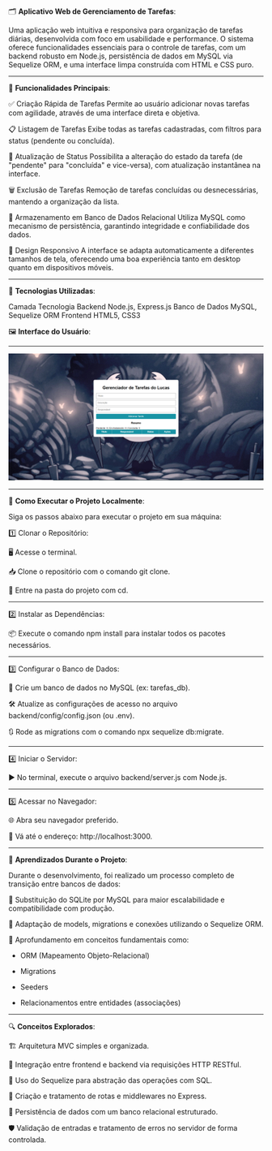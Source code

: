 🗂️ **Aplicativo Web de Gerenciamento de Tarefas**:

Uma aplicação web intuitiva e responsiva para organização de tarefas diárias, desenvolvida com foco em usabilidade e performance. O sistema oferece funcionalidades essenciais para o controle de tarefas, com um backend robusto em Node.js, persistência de dados em MySQL via Sequelize ORM, e uma interface limpa construída com HTML e CSS puro.

-----------------------------------------------------------------------------------------------------------------------------------------------------------------------------------------------------------------------------------------------------------------------------

🔧 **Funcionalidades Principais**:

✅ Criação Rápida de Tarefas
Permite ao usuário adicionar novas tarefas com agilidade, através de uma interface direta e objetiva.

📋 Listagem de Tarefas
Exibe todas as tarefas cadastradas, com filtros para status (pendente ou concluída).

🔄 Atualização de Status
Possibilita a alteração do estado da tarefa (de "pendente" para "concluída" e vice-versa), com atualização instantânea na interface.

🗑️ Exclusão de Tarefas
Remoção de tarefas concluídas ou desnecessárias, mantendo a organização da lista.

💾 Armazenamento em Banco de Dados Relacional
Utiliza MySQL como mecanismo de persistência, garantindo integridade e confiabilidade dos dados.

📱 Design Responsivo
A interface se adapta automaticamente a diferentes tamanhos de tela, oferecendo uma boa experiência tanto em desktop quanto em dispositivos móveis.

-----------------------------------------------------------------------------------------------------------------------------------------------------------------------------------------------------------------------------------------------------------------------------

🧰 **Tecnologias Utilizadas**:

Camada	Tecnologia
Backend	Node.js, Express.js
Banco de Dados	MySQL, Sequelize ORM
Frontend	HTML5, CSS3

🖼️ **Interface do Usuário**:

-----------------------------------------------------------------------------------------------------------------------------------------------------------------------------------------------------------------------------------------------------------------------------

![tela](./screenshot.png)

---------------------------------------------------------------------------------------------------------------------------------------------------------------------------------------------------------------------------------------------------------------------------

🚀 **Como Executar o Projeto Localmente**:

Siga os passos abaixo para executar o projeto em sua máquina:

1️⃣ Clonar o Repositório:

🖥️ Acesse o terminal.

📥 Clone o repositório com o comando git clone.

📂 Entre na pasta do projeto com cd.

-----------------------------------------------------------------------------------------------------------------------------------------------------------------------------------------------------------------------------------------------------------------------------

2️⃣ Instalar as Dependências:

📦 Execute o comando npm install para instalar todos os pacotes necessários.

-----------------------------------------------------------------------------------------------------------------------------------------------------------------------------------------------------------------------------------------------------------------------------

3️⃣ Configurar o Banco de Dados:

🐬 Crie um banco de dados no MySQL (ex: tarefas_db).

🛠️ Atualize as configurações de acesso no arquivo backend/config/config.json (ou .env).

🔃 Rode as migrations com o comando npx sequelize db:migrate.

-----------------------------------------------------------------------------------------------------------------------------------------------------------------------------------------------------------------------------------------------------------------------------

4️⃣ Iniciar o Servidor:

▶️ No terminal, execute o arquivo backend/server.js com Node.js.

-----------------------------------------------------------------------------------------------------------------------------------------------------------------------------------------------------------------------------------------------------------------------------

5️⃣ Acessar no Navegador:

🌐 Abra seu navegador preferido.

🔗 Vá até o endereço: http://localhost:3000.

-----------------------------------------------------------------------------------------------------------------------------------------------------------------------------------------------------------------------------------------------------------------------------

📘 **Aprendizados Durante o Projeto**:

Durante o desenvolvimento, foi realizado um processo completo de transição entre bancos de dados:

🔄 Substituição do SQLite por MySQL para maior escalabilidade e compatibilidade com produção.

🧩 Adaptação de models, migrations e conexões utilizando o Sequelize ORM.

🧠 Aprofundamento em conceitos fundamentais como:

- ORM (Mapeamento Objeto-Relacional)

- Migrations

- Seeders

- Relacionamentos entre entidades (associações)

-----------------------------------------------------------------------------------------------------------------------------------------------------------------------------------------------------------------------------------------------------------------------------

🔍 **Conceitos Explorados**:

🏗️ Arquitetura MVC simples e organizada.

🔁 Integração entre frontend e backend via requisições HTTP RESTful.

🔗 Uso do Sequelize para abstração das operações com SQL.

🚦 Criação e tratamento de rotas e middlewares no Express.

💾 Persistência de dados com um banco relacional estruturado.

🛡️ Validação de entradas e tratamento de erros no servidor de forma controlada.

